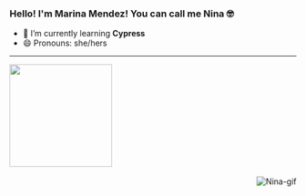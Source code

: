 ### Hello! I'm Marina Mendez! You can call me Nina 🤓
- 🌱 I’m currently learning <b>Cypress</b>
- 😄 Pronouns: she/hers
<hr>
<div>
  <a href="https://github.com/marinamaraujo">
  <img height="180em" src="https://github-readme-stats.vercel.app/api?username=marinamaraujo&show_icons=true&theme=nord&include_all_commits=true&count_private=true"/>
 <!-- <img height="180em" src="https://github-readme-stats.vercel.app/api/top-langs/?username=marinamaraujo&layout=compact&langs_count=7&theme=nord"/>
</div> -->
<div style="display: inline_block"><br>
  <img align="right" alt="Nina-gif" src="https://media.discordapp.net/attachments/880447678851469315/880456868936437790/hello-1.gif">
</div>

